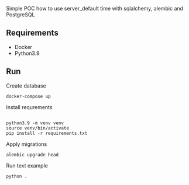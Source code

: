 Simple POC how to use server_default time with sqlalchemy, alembic and PostgreSQL

## Requirements
* Docker
* Python3.9

## Run
Create database
```commandline
docker-compose up
```

Install requrements
```commandline

python3.9 -m venv venv
source venv/bin/activate
pip install -r requirements.txt

```

Apply migrations
```commandline
alembic upgrade head
```

Run text example
```commandline
python .
```

